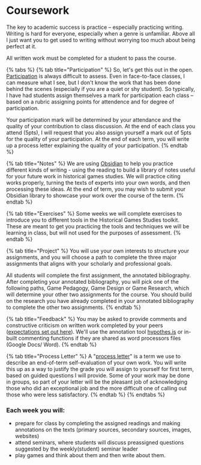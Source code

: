 # Coursework

The key to academic success is practice – especially practicing writing. Writing is hard for everyone, especially when a genre is unfamiliar. Above all I just want you to get used to writing without worrying too much about being perfect at it.&#x20;

All written work must be completed for a student to pass the course.&#x20;

{% tabs %}
{% tab title="Participation" %}
So, let's get this out in the open. [Participation](./#participation) is always difficult to assess. Even in face-to-face classes, I can measure what I see, but I don't know the work that has been done behind the scenes (especially if you are a quiet or shy student). So typically, I have had students assign themselves a mark for participation each class – based on a rubric assigning points for attendence and for degree of participation.&#x20;

Your participation mark will be determined by your attendance and the quality of your contribution to class discussion. At the end of each class you attend (5pts), I will request that you also assign yourself a mark out of 5pts for the quality of your participation. At the end of each term, you will write up a process letter explaining the quality of your participation.
{% endtab %}

{% tab title="Notes" %}
We are using [Obsidian](../../digital-tools/obsidian/) to help you practice different kinds of writing - using the reading to build a library of notes useful for your future work in historical games studies. We will practice citing works properly, turning the texts of experts into your own words, and then processing these ideas. At the end of term, you may wish to submit your Obsidian library to showcase your work over the course of the term.&#x20;
{% endtab %}

{% tab title="Exercises" %}
Some weeks we will complete exercises to introduce you to different tools in the Historical Games Studies toolkit. These are meant to get you practicing the tools and techniques we will be learning in class, but will not used for the purposes of assessment.&#x20;
{% endtab %}

{% tab title="Project" %}
You will use your own interests to structure your assignments, and you will choose a path to complete the three major assignments that aligns with your scholarly and professional goals.

All students will complete the first assignment, the annotated bibliography. After completing your annotated bibliography, you will pick one of the following paths, Game Pedagogy, Game Design or Game Research, which will determine your other two assignments for the course. You should build on the research you have already completed in your annotated bibliography to complete the other two assignments.
{% endtab %}

{% tab title="Feedback" %}
&#x20;You may be asked to provide comments and constructive criticism on written work completed by your peers ([expectations set out here](peer-feedback.md)). We'll use the annotation tool [hypothes.is](../../digital-tools/hypothes.is.md) or in-built commenting functions if they are shared as word processors files (Google Docs/ Word).&#x20;
{% endtab %}

{% tab title="Process Letter" %}
A "[process letter](process-letters.md)" is a term we use to describe an end-of-term self-evaluation of your own work. You will write this up as a way to justify the grade you will assign to yourself for first term, based on guided questions I will provide. Some of your work may be done in groups, so part of your letter will be the pleasant job of acknowledging those who did an exceptional job and the more difficult one of calling out those who were less satisfactory.&#x20;
{% endtab %}
{% endtabs %}

### **Each week you will:**&#x20;

* prepare for class by completing the assigned readings and making annotations on the texts (primary sources, secondary sources, images, websites)
* attend seminars, where students will discuss preassigned questions suggested by the weekly(student) seminar leader
* play games and think about them and then write about them.
